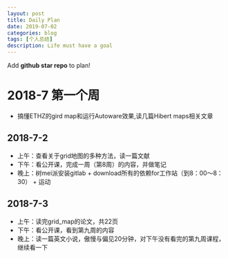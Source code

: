 ```yaml
---
layout: post
title: Daily Plan
date: 2019-07-02
categories: blog
tags: [个人总结]
description: Life must have a goal
---
```


<NOTE> Add **github star repo** to plan!

# 2018-7 第一个周

* 搞懂ETHZ的gird map和运行Autoware效果,读几篇Hibert maps相关文章

## 2018-7-2

- 上午：查看关于grid地图的多种方法，读一篇文献
- 下午：看公开课，完成一周（第8周）的内容，并做笔记
- 晚上：树mei派安装gitlab + download所有的依赖for工作站（到8：00～8：30） + 运动

## 2018-7-3

- 上午：读完grid_map的论文，共22页
- 下午：看公开课，看到第九周的内容
- 晚上：读一篇英文小说，傲慢与偏见20分钟，对下午没有看完的第九周课程，继续看一下
